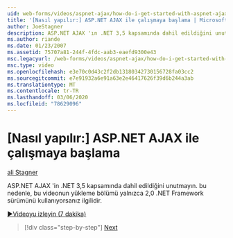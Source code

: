 ```yaml
---
uid: web-forms/videos/aspnet-ajax/how-do-i-get-started-with-aspnet-ajax
title: '[Nasıl yapılır:] ASP.NET AJAX ile çalışmaya başlama | Microsoft Docs'
author: JoeStagner
description: ASP.NET AJAX 'ın .NET 3,5 kapsamında dahil edildiğini unutmayın. bu nedenle, bu videonun yükleme bölümü yalnızca .NET Framework sürüm 2 kullanıyorsanız ilgilidir...
ms.author: riande
ms.date: 01/23/2007
ms.assetid: 75707a81-244f-4fdc-aab3-eaefd9300e43
msc.legacyurl: /web-forms/videos/aspnet-ajax/how-do-i-get-started-with-aspnet-ajax
msc.type: video
ms.openlocfilehash: e3e70c0d43c2f2db13180342730156728fa03cc2
ms.sourcegitcommit: e7e91932a6e91a63e2e46417626f39d6b244a3ab
ms.translationtype: MT
ms.contentlocale: tr-TR
ms.lasthandoff: 03/06/2020
ms.locfileid: "78629096"
---
```

# <a name="how-do-i-get-started-with-aspnet-ajax"></a>[Nasıl yapılır:] ASP.NET AJAX ile çalışmaya başlama

[ali Stagner](https://github.com/JoeStagner)

ASP.NET AJAX 'in .NET 3,5 kapsamında dahil edildiğini unutmayın. bu nedenle, bu videonun yükleme bölümü yalnızca 2,0 .NET Framework sürümünü kullanıyorsanız ilgilidir.

[&#9654;Videoyu izleyin (7 dakika)](https://channel9.msdn.com/Blogs/ASP-NET-Site-Videos/how-do-i-get-started-with-aspnet-ajax)

> [!div class="step-by-step"]
> [Next](how-do-i-implement-dynamic-partial-page-updates-with-aspnet-ajax.md)
